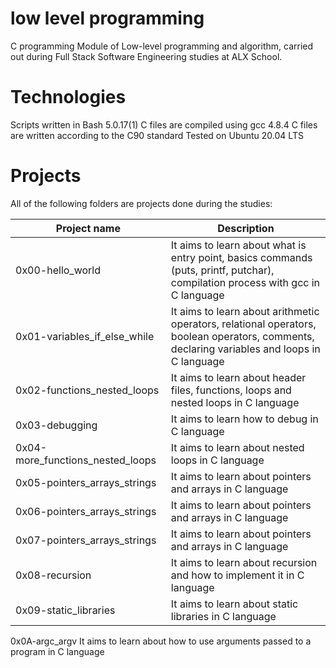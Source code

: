 # low level programming  
C programming 
Module of Low-level programming and algorithm, carried out during Full Stack Software Engineering studies at ALX School.

# Technologies
Scripts written in Bash 5.0.17(1)
C files are compiled using gcc 4.8.4
C files are written according to the C90 standard
Tested on Ubuntu 20.04 LTS
# Projects
All of the following folders are projects done during the studies:

Project name  |	Description
------------- | -----------
0x00-hello_world |	It aims to learn about what is entry point, basics commands (puts, printf, putchar), compilation process with gcc in C language
0x01-variables_if_else_while 	| It aims to learn about arithmetic operators, relational operators, boolean operators, comments, declaring variables and loops in C language
0x02-functions_nested_loops 	| It aims to learn about header files, functions, loops and nested loops in C language
0x03-debugging 	| It aims to learn how to debug in C language
0x04-more_functions_nested_loops |	It aims to learn about nested loops in C language
0x05-pointers_arrays_strings |	It aims to learn about pointers and arrays in C language
0x06-pointers_arrays_strings  |	It aims to learn about pointers and arrays in C language
0x07-pointers_arrays_strings |	It aims to learn about pointers and arrays in C language
0x08-recursion | It aims to learn about recursion and how to implement it in C language
0x09-static_libraries | It aims to learn about static libraries in C language
0x0A-argc_argv 	It aims to learn about how to use arguments passed to a program in C language
